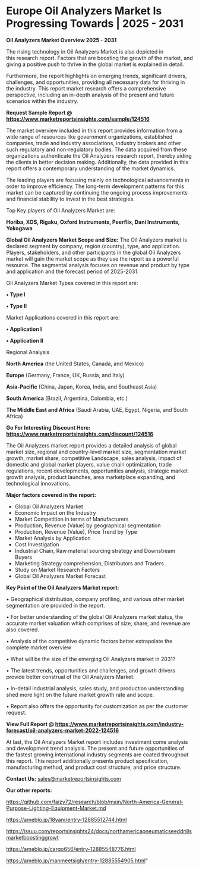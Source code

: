 # Europe Oil Analyzers Market Is Progressing Towards | 2025 - 2031

<Strong> Oil Analyzers Market Overview 2025 - 2031</strong>

The rising technology in Oil Analyzers Market is also depicted in this research report. Factors that are boosting the growth of the market, and giving a positive push to thrive in the global market is explained in detail.

Furthermore, the report highlights on emerging trends, significant drivers, challenges, and opportunities, providing all necessary data for thriving in the industry. This report market research offers a comprehensive perspective, including an in-depth analysis of the present and future scenarios within the industry.

<strong>Request Sample Report @ <a href=https://www.marketreportsinsights.com/sample/124516>https://www.marketreportsinsights.com/sample/124516</a></strong>

The market overview included in this report provides information from a wide range of resources like government organizations, established companies, trade and industry associations, industry brokers and other such regulatory and non-regulatory bodies. The data acquired from these organizations authenticate the Oil Analyzers research report, thereby aiding the clients in better decision making. Additionally, the data provided in this report offers a contemporary understanding of the market dynamics.

The leading players are focusing mainly on technological advancements in order to improve efficiency. The long-term development patterns for this market can be captured by continuing the ongoing process improvements and financial stability to invest in the best strategies.

Top Key players of Oil Analyzers Market are:

<strong>Horiba, XOS, Rigaku, Oxford Instruments, Peerflix, Dani Instruments, Yokogawa</strong>

<strong><b>Global Oil Analyzers Market Scope and Size:</b></strong>
The Oil Analyzers market is declared segment by company, region (country), type, and application. Players, stakeholders, and other participants in the global Oil Analyzers market will gain the market scope as they use the report as a powerful resource. The segmental analysis focuses on revenue and product by type and application and the forecast period of 2025-2031.

Oil Analyzers Market Types covered in this report are:

<strong>• Type I

• Type II</strong>

Market Applications covered in this report are:

<strong>• Application I

• Application II</strong> 

Regional Analysis

<strong>North America</strong> (the United States, Canada, and Mexico)

<strong>Europe</strong> (Germany, France, UK, Russia, and Italy)

<strong>Asia-Pacific</strong> (China, Japan, Korea, India, and Southeast Asia)

<strong>South America</strong> (Brazil, Argentina, Colombia, etc.)

<strong>The Middle East and Africa</strong> (Saudi Arabia, UAE, Egypt, Nigeria, and South Africa)

<strong>Go For Interesting Discount Here: <a href=https://www.marketreportsinsights.com/discount/124516>https://www.marketreportsinsights.com/discount/124516</a></strong>

The Oil Analyzers market report provides a detailed analysis of global market size, regional and country-level market size, segmentation market growth, market share, competitive Landscape, sales analysis, impact of domestic and global market players, value chain optimization, trade regulations, recent developments, opportunities analysis, strategic market growth analysis, product launches, area marketplace expanding, and technological innovations.

<strong><b>Major factors covered in the report:</b></strong>
<ul>
  <li>Global Oil Analyzers Market </li>
  <li>Economic Impact on the Industry</li>
  <li>Market Competition in terms of Manufacturers</li>
  <li>Production, Revenue (Value) by geographical segmentation</li>
  <li>Production, Revenue (Value), Price Trend by Type</li>
  <li>Market Analysis by Application</li>
  <li>Cost Investigation</li>
  <li>Industrial Chain, Raw material sourcing strategy and Downstream Buyers</li>
  <li>Marketing Strategy comprehension, Distributors and Traders</li>
  <li>Study on Market Research Factors</li>
  <li>Global Oil Analyzers Market Forecast</li>
</ul>

<strong><b>Key Point of the Oil Analyzers Market report:</b></strong>

• Geographical distribution, company profiling, and various other market segmentation are provided in the report.

• For better understanding of the global Oil Analyzers market status, the accurate market valuation which comprises of size, share, and revenue are also covered.

• Analysis of the competitive dynamic factors better extrapolate the complete market overview

• What will be the size of the emerging Oil Analyzers market in 2031?

• The latest trends, opportunities and challenges, and growth drivers provide better construal of the Oil Analyzers Market.

• In-detail industrial analysis, sales study, and production understanding shed more light on the future market growth rate and scope.

• Report also offers the opportunity for customization as per the customer request.

<strong><b>View Full Report @ <a href=https://www.marketreportsinsights.com/industry-forecast/oil-analyzers-market-2022-124516>https://www.marketreportsinsights.com/industry-forecast/oil-analyzers-market-2022-124516</a></b></strong>


At last, the Oil Analyzers Market report includes investment come analysis and development trend analysis. The present and future opportunities of the fastest growing international industry segments are coated throughout this report. This report additionally presents product specification, manufacturing method, and product cost structure, and price structure.

<strong>Contact Us:</strong>
sales@marketreportsinsights.com

<strong>Our other reports:</strong>

<a href=https://github.com/faizy72/research/blob/main/North-America-General-Purpose-Lighting-Equipment-Market.md>https://github.com/faizy72/research/blob/main/North-America-General-Purpose-Lighting-Equipment-Market.md</a>

<a href=https://ameblo.jp/18yam/entry-12885512744.html>https://ameblo.jp/18yam/entry-12885512744.html</a>

<a href=https://issuu.com/reportsinsights24/docs/northamericapneumaticseeddrillsmarketboostinggrowt>https://issuu.com/reportsinsights24/docs/northamericapneumaticseeddrillsmarketboostinggrowt</a>

<a href=https://ameblo.jp/cargo656/entry-12885548776.html>https://ameblo.jp/cargo656/entry-12885548776.html</a>

<a href=https://ameblo.jp/manmeetsigh/entry-12885554905.html>https://ameblo.jp/manmeetsigh/entry-12885554905.html</a>"
